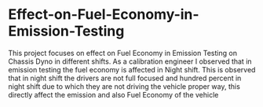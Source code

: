 # Effect-on-Fuel-Economy-in-Emission-Testing
This project focuses on effect on Fuel Economy in Emission Testing on Chassis Dyno in different shifts. As a calibration engineer I observed that in emission testing the fuel economy is affected in Night shift. This is observed that in night shift the drivers are not full focused and hundred percent in night shift due to which they are not driving the vehicle proper way, this directly affect the emission and also Fuel Economy of the vehicle
